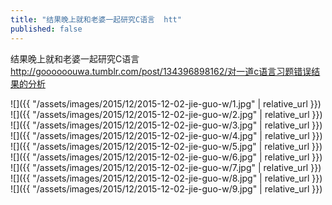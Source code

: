 ```yaml
---
title: "结果晚上就和老婆一起研究C语言  htt"
published: false
---
```

结果晚上就和老婆一起研究C语言  http://goooooouwa.tumblr.com/post/134396898162/对一道c语言习题错误结果的分析



![]({{ "/assets/images/2015/12/2015-12-02-jie-guo-w/1.jpg" | relative_url }})
![]({{ "/assets/images/2015/12/2015-12-02-jie-guo-w/2.jpg" | relative_url }})
![]({{ "/assets/images/2015/12/2015-12-02-jie-guo-w/3.jpg" | relative_url }})
![]({{ "/assets/images/2015/12/2015-12-02-jie-guo-w/4.jpg" | relative_url }})
![]({{ "/assets/images/2015/12/2015-12-02-jie-guo-w/5.jpg" | relative_url }})
![]({{ "/assets/images/2015/12/2015-12-02-jie-guo-w/6.jpg" | relative_url }})
![]({{ "/assets/images/2015/12/2015-12-02-jie-guo-w/7.jpg" | relative_url }})
![]({{ "/assets/images/2015/12/2015-12-02-jie-guo-w/8.jpg" | relative_url }})
![]({{ "/assets/images/2015/12/2015-12-02-jie-guo-w/9.jpg" | relative_url }})

